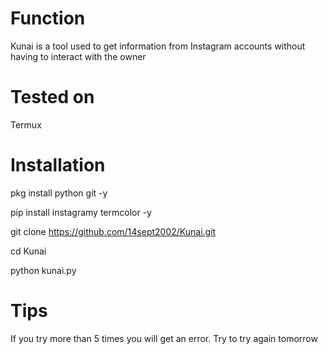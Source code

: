 # Function
Kunai is a tool used to get information from Instagram accounts without having to interact with the owner
# Tested on
Termux
# Installation
pkg install python git -y

pip install instagramy termcolor -y

git clone https://github.com/14sept2002/Kunai.git

cd Kunai

python kunai.py
# Tips
If you try more than 5 times you will get an error. Try to try again tomorrow 
